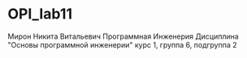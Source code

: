 # OPI_lab11
Мирон
Никита 
Витальевич
Программная Инженерия
Дисциплина "Основы программной инженерии"
курс 1, группа 6, подгруппа 2
